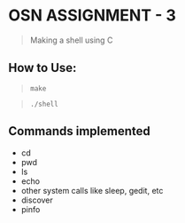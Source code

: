 # OSN ASSIGNMENT - 3

> Making a shell using C

## How to Use:

> `make`

> `./shell`

## Commands implemented
- cd
- pwd
- ls
- echo
- other system calls like sleep, gedit, etc
- discover
- pinfo

